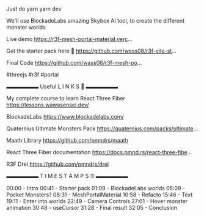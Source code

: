 Just do
yarn
yarn dev

We'll use BlockadeLabs amazing Skybox AI tool, to create the different monster worlds

Live demo
https://r3f-mesh-portal-material.verc...

Get the starter pack here 🔗 
https://github.com/wass08/r3f-vite-st...

Final Code
https://github.com/wass08/r3f-mesh-po...

#threejs #r3f #portal 

▬▬▬▬▬▬ Useful L I N K S  🔗  ▬▬▬▬▬▬ 

My complete course to learn React Three Fiber 
https://lessons.wawasensei.dev/

BlockadeLabs
https://www.blockadelabs.com/

Quaternius Ultimate Monsters Pack
https://quaternius.com/packs/ultimate...

Maath Library
https://github.com/pmndrs/maath

React Three Fiber documentation
https://docs.pmnd.rs/react-three-fibe...

R3F Drei
https://github.com/pmndrs/drei

▬▬▬▬▬▬ T I M E S T A M P S ⏰  ▬▬▬▬▬▬

00:00 - Intro
00:41 - Starter pack
01:09 - BlockadeLabs worlds
05:09 - Pocket Monsters?
08:31 - MeshPortalMaterial
10:58 - Refacto
15:46 - Text
19:11 - Enter into worlds
22:49 - Camera Controls
27:01 - Hover monster animation
30:48 - useCursor
31:28 - Final result
32:05 - Conclusion
